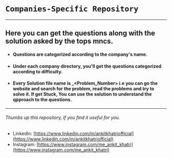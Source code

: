 # `Companies-Specific Repository`
---
## Here you can get the questions along with the solution asked by the tops mncs.

* #### Questions are categorized according to the company's name.
* #### Under each company directory, you'll get the questions categorized according to difficulty.
* #### Every Solution file name is <Website>_<Problem_Number> i.e you can go the website and search for the problem, read the problems and try to solve it. If get Stuck, You can use the solution to understand the qpproach to the questions.

___
###### Thumbs up this repository, if you find it useful for you.
* LinkedIn: [https://www.linkedin.com/in/ankitkhatriofficial](https://www.linkedin.com/in/ankitkhatriofficial)
* Instagram: [https://www.instagram.com/me_ankit_khatri](https://www.instagram.com/me_ankit_khatri)